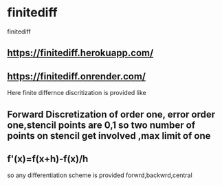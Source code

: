 # finitediff
finitediff

## https://finitediff.herokuapp.com/


## https://finitediff.onrender.com/

Here finite differnce discritization is provided like 

## Forward Discretization of order one, error order one,stencil points are 0,1 so two number of points on stencil get involved ,max limit of one
## f'(x)=f(x+h)-f(x)/h 

so any differentiation scheme is provided forwrd,backwrd,central



